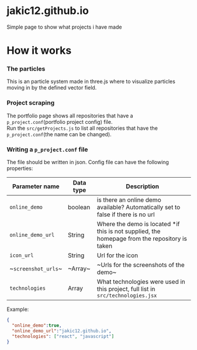 # jakic12.github.io
Simple page to show what projects i have made

# How it works
### The particles
This is an particle system made in three.js where to visualize particles moving in by the defined vector field.

### Project scraping
The portfolio page shows all repositories that have a `p_project.conf`(portfolio project config) file.  
Run the `src/getProjects.js` to list all repositories that have the `p_project.conf`(the name can be changed).

### Writing a `p_project.conf` file
The file should be written in json. Config file can have the following properties:  

| Parameter name | Data type | Description | 
| -------------- | --------- | ----------- |
| `online_demo` | boolean | is there an online demo available? Automatically set to false if there is no url |
| `online_demo_url` | String | Where the demo is located *if this is not supplied, the homepage from the repository is taken |
| `icon_url` | String | Url for the icon |
| ~`screenshot_urls`~ | ~Array<String>~ | ~Urls for the screenshots of the demo~ |
| `technologies` | Array<String> | What technologies were used in this project, full list in `src/technologies.jsx` |

Example:
```json
{
  "online_demo":true,
  "online_demo_url":"jakic12.github.io",
  "technologies": ["react", "javascript"]
}
